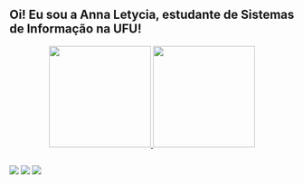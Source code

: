 ## Oi! Eu sou a Anna Letycia, estudante de Sistemas de Informação na UFU!

<div align="center">
  <a href="https://github.com/annaletycia">
  <img height="180em" src="https://github-readme-stats.vercel.app/api?username=annaletycia&show_icons=true&theme=dracula&include_all_commits=true&count_private=true"/>
  <img height="180em" src="https://github-readme-stats.vercel.app/api/top-langs/?username=annaletycia&layout=compact&langs_count=7&theme=dracula"/>
</div>
  
  ##
 
<div> 
  <a href="https://instagram.com/annareis25" target="_blank"><img src="https://img.shields.io/badge/-Instagram-%23E4405F?style=for-the-badge&logo=instagram&logoColor=white" target="_blank"></a>
  <a href = "mailto:annaletyciareis@gmail.com"><img src="https://img.shields.io/badge/-Gmail-%23333?style=for-the-badge&logo=gmail&logoColor=white" target="_blank"></a>
  <a href="https://www.linkedin.com/in/https://www.linkedin.com/in/anna-letycia-reis-541050211/" target="_blank"><img src="https://img.shields.io/badge/-LinkedIn-%230077B5?style=for-the-badge&logo=linkedin&logoColor=white" target="_blank"></a> 
 
</div>
